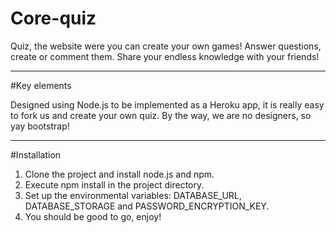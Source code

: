 # Core-quiz

Quiz, the website were you can create your own games!
Answer questions, create or comment them. Share your endless knowledge with your friends!

----

#Key elements

Designed using Node.js to be implemented as a Heroku app, it is really easy to fork us and create your own quiz. 
By the way, we are no designers, so yay bootstrap!

-----

#Installation

1) Clone the project and install node.js and npm. 
2) Execute npm install in the project directory.
3) Set up the environmental variables: DATABASE_URL, DATABASE_STORAGE and PASSWORD_ENCRYPTION_KEY.
4) You should be good to go, enjoy!
